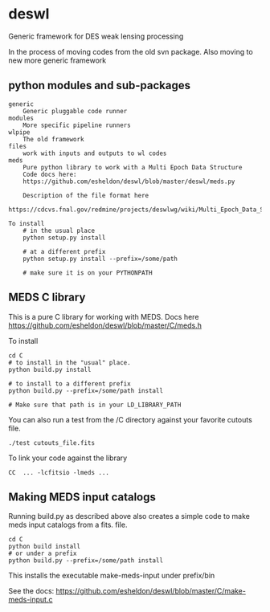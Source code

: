 deswl
=====

Generic framework for DES weak lensing processing

In the process of moving codes from the old svn package.  Also moving to new
more generic framework

python modules and sub-packages
-------------------------------

    generic
        Generic pluggable code runner
    modules
        More specific pipeline runners
    wlpipe
        The old framework
    files
        work with inputs and outputs to wl codes
    meds
        Pure python library to work with a Multi Epoch Data Structure
        Code docs here:
        https://github.com/esheldon/deswl/blob/master/deswl/meds.py

        Description of the file format here
        https://cdcvs.fnal.gov/redmine/projects/deswlwg/wiki/Multi_Epoch_Data_Structure

    To install
        # in the usual place
        python setup.py install

        # at a different prefix
        python setup.py install --prefix=/some/path
        
        # make sure it is on your PYTHONPATH


MEDS C library
--------------

This is a pure C library for working with MEDS.  Docs here
    https://github.com/esheldon/deswl/blob/master/C/meds.h

To install

    cd C
    # to install in the "usual" place.
    python build.py install

    # to install to a different prefix
    python build.py --prefix=/some/path install
    
    # Make sure that path is in your LD_LIBRARY_PATH

You can also run a test from the /C directory against your
favorite cutouts file.

    ./test cutouts_file.fits


To link your code against the library

    CC  ... -lcfitsio -lmeds ...

Making MEDS input catalogs
--------------------------

Running build.py as described above also creates a simple
code to make meds input catalogs from a fits. file.

    cd C
    python build install
    # or under a prefix
    python build.py --prefix=/some/path install

This installs the executable
    make-meds-input
under prefix/bin

See the docs:
    https://github.com/esheldon/deswl/blob/master/C/make-meds-input.c
